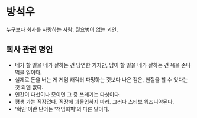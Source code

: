 # 방석우
누구보다 회사를 사랑하는 사람. 월요병이 없는 괴인.

## 회사 관련 명언
- 네가 할 일을 네가 잘하는 건 당연한 거지만, 남이 할 일을 네가 잘하는 건 욕을 존나 먹을 일이다.
- 실제로 돈을 버는 게 게임 캐릭터 파밍하는 것보다 나은 점은, 현질을 할 수 있다는 것 외엔 없다.
- 인간이 다섯이나 모이면 그 중 쓰레기는 다섯이다.
- 평생 가는 직장없다. 직장에 과몰입하지 마라. 그러다 스티브 워즈니악된다.
- '확인'이란 단어는 '책임회피'의 다른 말이다.
